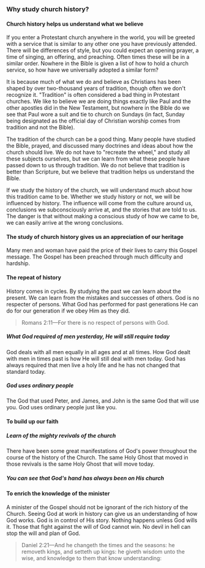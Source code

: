 ### Why study church history?

#### Church history helps us understand what we believe

If you enter a Protestant church anywhere in the world, you will be greeted with a service that is similar to any other one you have previously attended. There will be differences of style, but you could expect an opening prayer, a time of singing, an offering, and preaching. Often times these will be in a similar order. Nowhere in the Bible is given a list of how to hold a church service, so how have we universally adopted a similar form? 

It is because much of what we do and believe as Christians has been shaped by over two-thousand years of tradition, though often we don't recognize it. "Tradition" is often considered a bad thing in Protestant churches. We like to believe we are doing things exactly like Paul and the other apostles did in the New Testament, but nowhere in the Bible do we see that Paul wore a suit and tie to church on Sundays (in fact, Sunday being designated as the official day of Christian worship comes from tradition and not the Bible).

The tradition of the church can be a good thing. Many people have studied the Bible, prayed, and discussed many doctrines and ideas about how the church should live. We do not have to "recreate the wheel," and study all these subjects ourselves, but we can learn from what these people have passed down to us through tradition. We do not believe that tradition is better than Scripture, but we believe that tradition helps us understand the Bible.

If we study the history of the church, we will understand much about how this tradition came to be. Whether we study history or not, we will be influenced by history. The influence will come from the culture around us, conclusions we subconsciously arrive at, and the stories that are told to us. The danger is that without making a conscious study of how we came to be, we can easily arrive at the wrong conclusions.

#### The study of church history gives us an appreciation of our heritage

Many men and woman have paid the price of their lives to carry this Gospel message. The Gospel has been preached through much difficulty and hardship.

#### The repeat of history

History comes in cycles. By studying the past we can learn about the present. We can learn from the mistakes and successes of others. God is no respecter of persons. What God has performed for past generations He can do for our generation if we obey Him as they did.

> Romans 2:11&mdash;For there is no respect of persons with God.

##### What God required of men yesterday, He will still require today

God deals with all men equally in all ages and at all times. How God dealt with men in times past is how He will still deal with men today. God has always required that men live a holy life and he has not changed that standard today.

##### God uses ordinary people

The God that used Peter, and James, and John is the same God that will use you. God uses ordinary people just like you.

#### To build up our faith

##### Learn of the mighty revivals of the church

There have been some great manifestations of God's power throughout the course of the history of the Church. The same Holy Ghost that moved in those revivals is the same Holy Ghost that will move today.

##### You can see that God's hand has always been on His church

#### To enrich the knowledge of the minister

A minister of the Gospel should not be ignorant of the rich history of the Church. Seeing God at work in history can give us an understanding of how God works. God is in control of His story. Nothing happens unless God wills it. Those that fight against the will of God cannot win. No devil in hell can stop the will and plan of God.

> Daniel 2:21&mdash;And he changeth the times and the seasons: he removeth kings, and setteth up kings: he giveth wisdom unto the wise, and knowledge to them that know understanding:
